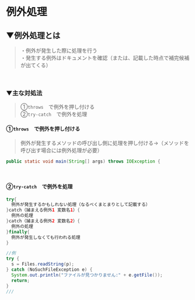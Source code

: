 # 例外処理

## ▼例外処理とは
>・例外が発生した際に処理を行う<br>
>・発生する例外はドキュメントを確認（または、記載した時点で補完候補が出てくる）<br>

<br>

### ▼主な対処法
>①`throws`　で例外を押し付ける<br>
>②`try-catch`　で例外を処理<br>


#### ①`throws`　で例外を押し付ける
>例外が発生するメソッドの呼び出し側に処理を押し付ける→（メソッドを呼び出す場合には例外処理が必要）<br>
```java
public static void main(String[] args) throws IOException {
```
<br>

#### ②`try-catch`　で例外を処理<br>
```java
try{
  例外が発生するかもしれない処理（なるべくまとまりとして記載する）
}catch（捕まえる例外1 変数名1）{
  例外の処理
}catch（捕まえる例外2 変数名2）{
  例外の処理
}finally{
  例外が発生しなくても行われる処理
}
```

```java
//例
try {
  s = Files.readString(p);
} catch (NoSuchFileException e) {
  System.out.println("ファイルが見つかりません:" + e.getFile());
  return;
}
///
